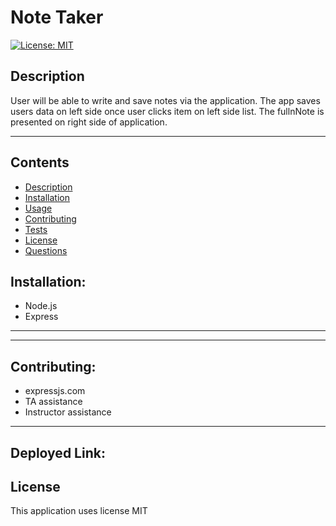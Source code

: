 # Note Taker 

[![License: MIT](https://img.shields.io/badge/License-MIT-yellow.svg)](https://opensource.org/licenses/MIT)

## Description
User will be able to write and save notes via the application. The app saves users data on left side once user clicks item on left side list. The fullnNote is presented on right side of application. 

---
## Contents
- [Description](#description)
- [Installation](#installation)
- [Usage](#usage)
- [Contributing](#contributing)
- [Tests](#tests)
- [License](#license)
- [Questions](#questions)



## Installation:
- Node.js 
- Express
---


---

## Contributing:
- expressjs.com
- TA assistance
- Instructor assistance

---

## Deployed Link:


 ## License
This application uses license MIT